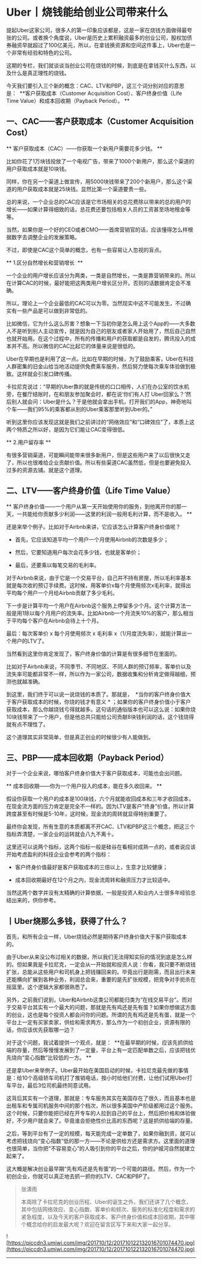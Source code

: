 # Uber丨烧钱能给创业公司带来什么

提起Uber这家公司，很多人的第一印象应该都是，这是一家在烧钱方面做得最夸张的公司。或者换个角度说，Uber是历史上累积融资最多的创业公司，股权加债券融资早就超过了100亿美元，所以，在拿钱换资源和空间这件事上，Uber也是一个非常有经验和特色的公司。

这期的专栏，我们就谈谈当创业公司在烧钱的时候，到底是在拿钱买什么东西，以及什么是真正理性的烧钱。

今天我们要引入三个新的概念：CAC、LTV和PBP，这三个词分别对应的意思是：  **客户获取成本（Customer Acquisition Cost）、客户终身价值（Life Time Value）和成本回收期（Payback Period）。 **

## 一、CAC——客户获取成本（Customer Acquisition Cost）

 ** 客户获取成本（CAC）——你获取一个新用户需要花多少钱。 **

比如你花了1万块钱投放了一个电视广告，带来了1000个新用户，那么这个渠道的用户获取成本就是10块钱。

同样，你在另一个渠道上做宣传，用5000块钱带来了200个新用户，那么这个渠道的用户获取成本就是25块钱。显然比第一个渠道要贵一些。

总的来说，一个企业总的CAC应该是它市场相关的总花费除以带来的总的用户的增长——如果计算得细致的话，总花费还要包括相关人员的工资甚至场地租金等等。

当然，如果你是一个好的CEO或者CMO——首席营销官的话，应该懂得怎么样根据数字去调整企业的发展策略。

不过，即使是CAC这个简单的概念，也有一些容易让人忽视的盲点。

 ** 1.区分自然增长和营销增长  **

一个企业的用户增长应该分为两类，一类是自然增长，一类是靠营销带来的。所以在计算CAC的时候，最好能把这两类用户增长区分开。否则的话数据肯定会不准确。

所以，理论上一个企业最低的CAC可以为零。当然现实中这不可能发生，不过确实有一些产品是可以做到非常低的。

比如微信，它为什么这么厉害？想象一下当初你是怎么用上这个App的——大多数人不是听到别人主动宣传，就是因为自己的朋友或者家人开始用了，然后自己自然也就开始用。在这个过程中，所有的传播和用户的获取都是自发的，腾讯投入的成本并不高。所以微信的CAC比起它的体量来说是很低的。

Uber在早期也是利用了这一点。比如在早期的时候，为了鼓励乘客，Uber在科技人群密集的旧金山给当地活动提供免费乘车服务，然后努力使每次乘车体验做到极致。这样就会引发口碑传播。

卡拉尼克说过：“早期的Uber靠的就是传统的口口相传，人们在办公室的饮水机旁，在餐厅结账时，在和朋友参加聚会时，都在说‘你们有人打 Uber回家么？’然后别人就会问：Uber是什么？于是他就会拿出手机，打开我们的App，神奇地叫个车——我们95%的乘客都从别的Uber乘客那里听到Uber的。”

听到这里你应该发现这就是我们之前讲过的“网络效应”和“口碑效应”了，本质上这两个特质之所以好，是因为它们能让CAC变得很低。

 ** 2.用户留存率 **

有很多营销渠道，可能瞬间能带来很多新用户，但是这些用户来了以后很快又走了，所以也很难给企业贡献价值。所以有些渠道CAC虽然低，但是也要避免投入过多的资源去铺。就是这个道理。

## 二、LTV——客户终身价值（Life Time Value）

 ** 客户终身价值——一个用户从第一天开始使用你的服务，到他离开你的那一天，一共能给你贡献多少利润——这里的利润一般用毛利计算，而不是收入。 **

还是来举个例子。比如对于Airbnb来讲，它应该怎么计算客户终身价值呢？

* 首先，它应该知道平均一个用户一个月使用Airbnb的次数是多少；

* 然后，它要知道用户每次会花多少钱，也就是客单价；

* 最后，还要乘以每笔交易的毛利率。

对于Airbnb来说，由于它是一个交易平台，自己并不持有房屋，所以毛利率基本就是每次收的预订手续费。这时候，用客单价x每个月使用频次x毛利率，就得出平均每个用户一个月给Airbnb贡献了多少毛利。

下一步是计算平均一个用户在Airbnb这个服务上停留多少个月。这个计算方法一般是用1除以每个月用户的流失率。比如Airbnb一个月流失10%的客户，那么相当于平均每个客户在Airbnb会待上十个月。

最后：每次客单价 x 每个月使用频次 x 毛利率 x（1/月度流失率），就能计算出一个用户的LTV了。

当然看到这里你肯定发现了，客户终身价值的计算是有很多细节在里面的。

比如对于Airbnb来说，不同季节、不同地区、不同人群的预订频率，客单价以及流失率可能都非常不一样，所以作为一家公司，数据收集和分析肯定做得越细，预测也就越准确。

到这里，我们终于可以说一说烧钱的本质了。那就是，  *当你的客户终身价值大于客户获取成本的时候，你烧的钱才有意义 * ；如果你的客户终身价值小于客户获取成本，那么你越烧钱亏得就越多。这句话的通俗版本也可以这么说：如果你烧10块钱带来了一个用户，但是他总共只能给公司贡献8块钱利润的话，这个钱烧得就有点不理性了。

这个道理其实非常简单，但是真正创业的时候很少有人能做到。

## 三、PBP——成本回收期（Payback Period）

对于一个企业来说，哪怕客户终身价值大于客户获取成本，可能也会出问题。

 ** 成本回收期——你为一个用户投入的成本，能在多久收回来。 **

假设你获取一个用户的成本是100块钱，六个月就能收回成本和三年才收回成本，在现金流方面的压力肯定是完全不一样的。因为LTV是客户“终身”价值，所以计算跨度甚至有时候是5-10年，这时候，现金流的周转就显得特别重要了。

最终你会发现，所有生意的本质都离不开CAC、LTV和PBP这三个概念，把这三个指标弄清楚，一家企业的运转就会八九不离十。

这里还可以说两个指标，这两个指标一般是硅谷在看相对成熟一点的，或者说应该开始考虑盈利的科技企业会参考的两个指标：

* 客户终身价值最好是客户获取成本的三倍以上，生意才比较健康；

* 成本回收期最好在12个月之内，现金流周转和融资压力才比较适中。

当然这两个数字并没有太精确的计算依据，一般是投资人和业内人士很多年经验总结出来的，供你参考。

## 丨Uber烧那么多钱，获得了什么？

首先，和所有企业一样，Uber烧钱必然是期待客户终身价值大于客户获取成本的。

由于Uber从来没公布过相关的数据，所以我们无法得知实际的情况到底是怎么样的。但如果我是卡拉尼克，一定会从一开始就和投资人说：你看，我只要不断烧钱扩张，总能从这些用户和司机身上把钱赚回来的。毕竟出行是刚需，而且出行未来还能横向扩展到各种业务，利润总会来，重要的是先扩张规模，把竞争对手扼杀在摇篮里。这个逻辑大家都很熟悉了。

另外，之前我们说到，Uber和Airbnb这类公司都能归类为“在线交易平台”。而对于交易平台其实有一个最大的问题，那就是先有鸡还是先有蛋？如果你想做这方面的创业，这也是每个投资人都会问你的问题。所谓的先有鸡还是先有蛋，就是一个平台上一定有买家卖家，供给和需求两方，那么作为一个初创企业，资源有限的话，你应该优先获取哪一边？

对于这个问题，我试着提供一个观点，就是：  **在最早期的时候，应该先抓供给端的存量，然后等慢慢发展到了一定量，平台上有一定匹配单数之后，应该把钱优先烧向“变心指数”比较低的一方。 **

还是拿Uber来举例子。Uber最开始在美国启动的时候，卡拉尼克最先做的事情是：给10个高级轿车司机打了推销电话，按小时给他们付费，让他们试用Uber打车平台，最后3位司机最终同意试用。

这背后其实有一个道理，那就是：专车服务其实在美国存在了很久，而且基本也是出租车和专属司机服务中间的那个档次，所以很多美国中产阶级都用过这个服务。这个时候，只要你能把已经在开专车的人拉到自己的平台上，然后把价格和体验做好，不少用户就会来了。毕竟谁会拒绝性价比高的东西呢？这是抓供给端的存量。

之后，等到平台有了一定的规模，每天能完成一定单数了，如果你融到资，就可以考虑把钱烧向“变心指数”低的那一方——不论是供给方还是需求方。这里面的道理也很简单，当你把“不容易变心”的人吸引到你的平台之后，你的护城河自然就建立起来了。

这大概是解决创业最早期“先有鸡还是先有蛋”的一个可能的路径。然后，作为一个初创企业，你就可以真正地去抓一抓你的LTV、CAC和PBP了。

> 张潇雨
> 
> 本周除了卡拉尼克的创业历程、Uber的诞生之外，我们还讲了几个概念，其中包括网络效应、变心指数、客单价和频次、服务的标准化程度和需求的紧急程度，以及今天的客户获取成本、客户终身价值和成本回收期，其中哪个概念给你的启发最大呢？欢迎在留言区写下来和大家一起分享。

![https://piccdn3.umiwi.com/img/201710/12/201710122132016701074470.jpg](https://piccdn3.umiwi.com/img/201710/12/201710122132016701074470.jpg)

---
